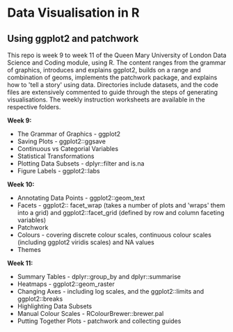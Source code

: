 # Data Visualisation in R
## Using ggplot2 and patchwork 
This repo is week 9 to week 11 of the Queen Mary University of London Data Science and Coding module, using R. The content ranges from the grammar of graphics, introduces and explains ggplot2, builds on a range and combination of geoms, implements the patchwork package, and explains how to 'tell a story' using data. Directories include datasets, and the code files are extensively commented to guide through the steps of generating visualisations. The weekly instruction worksheets are available in the respective folders.


**Week 9:**
- The Grammar of Graphics - ggplot2
- Saving Plots - ggplot2::ggsave
- Continuous vs Categorial Variables
- Statistical Transformations
- Plotting Data Subsets - dplyr::filter and is.na
- Figure Labels - ggplot2::labs

**Week 10:**
- Annotating Data Points - ggplot2::geom_text
- Facets - ggplot2:: facet_wrap (takes a number of plots and 'wraps' them into a grid) and ggplot2::facet_grid (defined by row and column faceting variables)
- Patchwork
- Colours - covering discrete colour scales, continuous colour scales (including ggplot2 viridis scales) and NA values
- Themes

**Week 11:**
- Summary Tables - dplyr::group_by and dplyr::summarise
- Heatmaps - ggplot2::geom_raster
- Changing Axes - including log scales, and the ggplot2::limits and ggplot2::breaks 
- Highlighting Data Subsets 
- Manual Colour Scales - RColourBrewer::brewer.pal
- Putting Together Plots - patchwork and collecting guides
